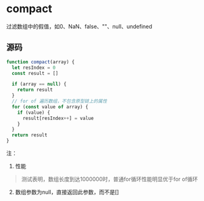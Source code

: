 # compact
过滤数组中的假值，如0、NaN、false、""、null、undefined

## 源码
```javascript
function compact(array) {
  let resIndex = 0
  const result = []

  if (array == null) {
    return result
  }
  // for of 遍历数组，不包含原型链上的属性
  for (const value of array) {
    if (value) {
      result[resIndex++] = value
    }
  }
  return result
}
```

注：
1. 性能
> 测试表明，数组长度到达1000000时，普通for循环性能明显优于for of循环

2. 数组参数为null，直接返回此参数，而不是[]